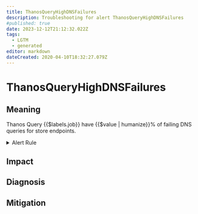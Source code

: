 ```yaml
---
title: ThanosQueryHighDNSFailures
description: Troubleshooting for alert ThanosQueryHighDNSFailures
#published: true
date: 2023-12-12T21:12:32.022Z
tags: 
  - LGTM
  - generated
editor: markdown
dateCreated: 2020-04-10T18:32:27.079Z
---
```


# ThanosQueryHighDNSFailures

## Meaning
[//]: # "Short paragraph that explains what the alert means"
Thanos Query {{$labels.job}} have {{$value | humanize}}% of failing DNS queries for store endpoints.

<details>
  <summary>Alert Rule</summary>

{{% rule "thanos/thanos-query.yml" "ThanosQueryHighDNSFailures" %}}

<!-- Rule when generated

```yaml
alert: ThanosQueryHighDNSFailures
expr: (sum by (job) (rate(thanos_query_store_apis_dns_failures_total{job=~".*thanos-query.*"}[5m])) / sum by (job) (rate(thanos_query_store_apis_dns_lookups_total{job=~".*thanos-query.*"}[5m]))) * 100 > 1
for: 15m
labels:
    severity: warning
annotations:
    summary: Thanos Query High D N S Failures (instance {{ $labels.instance }})
    description: |-
        Thanos Query {{$labels.job}} have {{$value | humanize}}% of failing DNS queries for store endpoints.
          VALUE = {{ $value }}
          LABELS = {{ $labels }}
    runbook: https://github.com/srerun/prometheus-alerts/blob/main/content/runbooks/thanos-query/ThanosQueryHighDNSFailures.md

```

-->

</details>


## Impact
[//]: # "What could / will happen if the alert is not addressed"



## Diagnosis
[//]: # "Steps to take to identify the cause of the problem"



## Mitigation
[//]: # "The steps necessary to resolve the alert"
